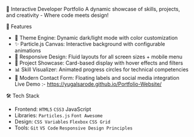 🌟 Interactive Developer Portfolio
A dynamic showcase of skills, projects, and creativity - Where code meets design!

🚀 Features
- 🎨 Theme Engine: Dynamic dark/light mode with color customization  
- ✨ Particle.js Canvas: Interactive background with configurable animations  
- 📱 Responsive Design: Fluid layouts for all screen sizes + mobile menu  
- 🎯 Project Showcase: Card-based display with hover effects and filters  
- 📊 Skill Visualizer: Animated progress circles for technical competencies  
- 💌 Modern Contact Form: Floating labels and social media integration
  Live Demo :- https://yugalsarode.github.io/Portfolio-Website/

🛠️ Tech Stack  
- Frontend: `HTML5` `CSS3` JavaScript 
- Libraries: `Particles.js` `Font Awesome`  
- Design: `CSS Variables` `Flexbox` `CSS Grid`  
- Tools: `Git` `VS Code` `Responsive Design Principles`  
